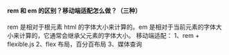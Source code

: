 #### rem 和 em 的区别？移动端适配怎么做？（三种）

rem 是相对于根元素 html 的字体大小来计算的。em 是相对于当前元素的字体大小来计算的，它通常会继承父元素的字体大小。
移动端适配：
1、rem + flexible.js
2、flex 布局，百分百布局
3、媒体查询

